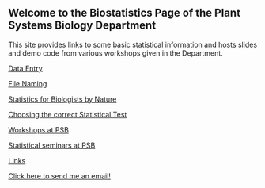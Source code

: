 ## Welcome to the Biostatistics Page of the Plant Systems Biology Department

This site provides links to some basic statistical information and hosts slides and demo code from various workshops given in the Department.

[Data Entry](data_entry.md)

[File Naming](FileNaming.md)

[Statistics for Biologists by Nature](NaturePapers.md)

[Choosing the correct Statistical Test](StatTest.md)

[Workshops at PSB](workshops.md)

[Statistical seminars at PSB](seminars.md)

[Links](links.md)


<a href="{{ site.data.social-media.email.href }}{{ site.data.social-media.email.id }}" title="Email me">Click here to send me an email!</a>
